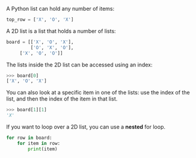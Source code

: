 A Python list can hold any number of items:

``` python
top_row = ['X', 'O', 'X']
```

A 2D list is a list that holds a number of lists:

``` python
board = [['X', 'O', 'X'],
         ['O', 'X', 'O'],
	 ['X', 'O', 'O']]
```

The lists inside the 2D list can be accessed using an index:

``` python
>>> board[0]
['X', 'O', 'X']
```

You can also look at a specific item in one of the lists: use the index of the list, and then the index of the item in that list.

``` python
>>> board[1][1]
'X'
```

If you want to loop over a 2D list, you can use a **nested** for loop.

``` python
for row in board:
    for item in row:
	    print(item)
```
